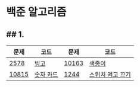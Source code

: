 # 백준 알고리즘

## ## 1.

| 문제                                           | 코드                    | 문제                                           | 코드                          |
| ---------------------------------------------- | ----------------------- | ---------------------------------------------- | ----------------------------- |
| [2578](https://www.acmicpc.net/problem/2578)   | [빙고](./2578.py)       | [10163](https://www.acmicpc.net/problem/10163) | [색종이](./10163.py)          |
| [10815](https://www.acmicpc.net/problem/10815) | [숫자 카드](./10815.py) | [1244](https://www.acmicpc.net/problem/1244)   | [스위치 켜고 끄기](./1244.py) |



